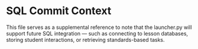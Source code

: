 # SQL Commit Context

This file serves as a supplemental reference to note that the launcher.py will support future SQL integration — such as connecting to lesson databases, storing student interactions, or retrieving standards-based tasks.


